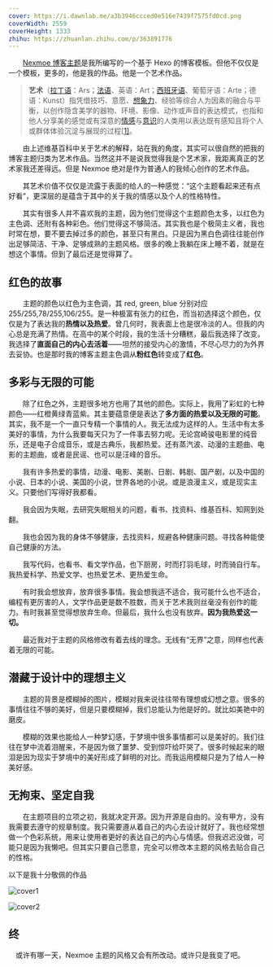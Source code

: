 ```yaml
---
cover: https://i.dawnlab.me/a3b3946ccced0e516e7439f7575fd0cd.png
coverWidth: 2559
coverHeight: 1333
zhihu: https://zhuanlan.zhihu.com/p/363891776
---
```


　　[Nexmoe 博客主题](https://github.com/theme-nexmoe/hexo-theme-nexmoe)是我所编写的一个基于 Hexo 的博客模板。但他不仅仅是一个模板，更多的，他是我的作品。他是一个艺术作品。

<!--more-->

> **艺术**（[拉丁语](https://zh.wikipedia.org/wiki/拉丁語)：Ars；[法语](https://zh.wikipedia.org/wiki/法語)、英语：Art；[西班牙语](https://zh.wikipedia.org/wiki/西班牙語)、葡萄牙语：Arte；德语：Kunst）指凭借技巧、意愿、[想象力](https://zh.wikipedia.org/wiki/想象力)、经验等综合人为因素的融合与平衡，以创作隐含美学的器物、环境、影像、动作或声音的表达模式，也指和他人分享美的感觉或有深意的[情感](https://zh.wikipedia.org/wiki/情感)与[意识](https://zh.wikipedia.org/wiki/意識)的人类用以表达既有感知且将个人或群体体验沉淀与展现的过程[[1\]](https://zh.wikipedia.org/wiki/艺术#cite_note-Britannica2002-1)。

　　由上述维基百科中关于艺术的解释，站在我的角度，其实可以很自然的把我的博客主题归类为艺术作品。当然这并不是说我觉得我是个艺术家，我距离真正的艺术家我还差得远。但是 Nexmoe 绝对是作为普通人的我倾心创作的艺术作品。

　　其艺术价值不仅仅是流露于表面的给人的一种感觉：“这个主题看起来还有点好看”，更深层的是蕴含于其中的关于我的情感以及个人的性格特性。

　　其实有很多人并不喜欢我的主题，因为他们觉得这个主题颜色太多，以红色为主色调、还附有各种彩色。他们觉得这不够简洁。其实我也是个极简主义者，我也时常在想，要不要去掉过多的颜色，甚至只有黑白。只是因为黑白色调往往能创作出足够简洁、干净、足够成熟的主题风格。很多的晚上我躺在床上睡不着，就是在想这个事情。但到了最后还是觉得算了。

## 红色的故事

　　主题的颜色以红色为主色调，其 red, green, blue 分别对应 255/255,78/255,106/255。是一种极富有张力的红色，而当初选择这个颜色，仅仅是为了表达我的**热情以及热爱**。曾几何时，我表面上也是很冷淡的人。但我的内心总是充满了热情。在高中的某个时段，我的生活十分糟糕，最后我选择了改变。我选择了**直面自己的内心去活着**——坦然的接受内心的激情，不尽心尽力的为外界去妥协。也是那时我的博客主题主色调从**粉红色**转变成了**红色**。

## 多彩与无限的可能

　　除了红色之外，主题很多地方也用了其他的颜色。实际上，我用了彩虹的七种颜色——红橙黄绿青蓝紫。其主要蕴意便是表达了**多方面的热爱以及无限的可能**。其实，我不是一个一直只专精一个事情的人。我无法成为这样的人。生活中有太多美好的事情，为什么我要每天只为了一件事去努力呢。无论宫崎骏电影里的纯音乐，还是电子合成音乐，或是古典乐，我都热爱。还有蒸汽波、动漫的主题曲、电影的主题曲，或者是民谣、也可以是汪峰的音乐。

　　我有许多热爱的事情，动漫、电影、美剧、日剧、韩剧、国产剧，以及中国的小说、日本的小说、美国的小说，世界各地的小说。或是浪漫主义，或是现实主义。只要他们写得好我都看。

　　我会因为失眠，去研究失眠相关的问题，看书、找资料、维基百科、知网到处翻。

　　我也会因为我的身体不够健康，去找资料，规避各种健康问题。寻找各种能使自己健康的方法。

　　我写代码，也看书、看文学作品，也下厨房，时而打羽毛球，时而骑自行车。我热爱科学、热爱文学、也热爱艺术、更热爱生命。

　　有时我会想放弃，放弃很多事情。我会想我适不适合，我可能什么也不适合，编程有更厉害的人，文学作品更是数不胜数，而关于艺术我则丝毫没有创作的能力。有时我甚至觉得想放弃生命。但最后，我什么也没有放弃。**因为我热爱这一切。**

　　最近我对于主题的风格修改有着去线的理念。无线有“无界”之意，同样也代表着无限的可能。

## 潜藏于设计中的理想主义

　　主题的背景是模糊掉的图片，模糊对我来说往往带有理想或幻想之意。很多的事情往往不够的美好，但是只要模糊掉，我们总能认为他是好的。就比如美艳中的磨皮。

　　模糊的效果也能给人一种梦幻感，于梦境中很多事情都可以是美好的。我们往往在梦中流着泪醒来，不是因为做了噩梦、受到惊吓给吓哭了。很多时候起来的眼泪是因为现实于梦境中的美好形成了鲜明的对比。而我运用模糊只是为了给人一种美好感。

## 无拘束、坚定自我

　　在主题项目的立项之初，我就决定开源。因为开源是自由的。没有甲方，没有我需要去遵守的规章制度。我只需要遵从着自己的内心去设计就好了。我也经常想做一个色彩系统，用来让使用者更好的表达自己的内心与情感。但我迟迟没做，可能只是因为我懒吧。但其实只要自己愿意，完全可以修改本主题的风格去贴合自己的性格。

以下是我十分敬佩的作品

![cover1](https://cdn.jsdelivr.net/gh/nexmoe/image@latest/cover1.jpg)

![cover2](https://cdn.jsdelivr.net/gh/nexmoe/image@latest/cover2.png)

## 终

　或许有哪一天，Nexmoe 主题的风格又会有所改动。或许只是我变了吧。